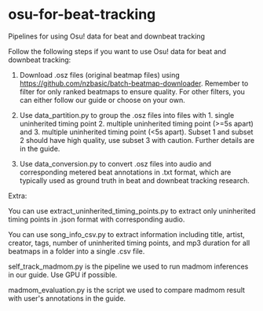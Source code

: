 # osu-for-beat-tracking
Pipelines for using Osu! data for beat and downbeat tracking

Follow the following steps if you want to use Osu! data for beat and downbeat tracking:

1. Download .osz files (original beatmap files) using https://github.com/nzbasic/batch-beatmap-downloader. Remember to filter for only ranked beatmaps to ensure quality. For other filters, you can either follow our guide or choose on your own.

2. Use data_partition.py to group the .osz files into files with 1. single uninherited timing point 2. multiple uninherited timing point (>=5s apart) and 3. multiple uninherited timing point (<5s apart). Subset 1 and subset 2 should have high quality, use subset 3 with caution. Further details are in the guide.

3. Use data_conversion.py to convert .osz files into audio and corresponding metered beat annotations in .txt format, which are typically used as ground truth in beat and downbeat tracking research.

Extra:

You can use extract_uninherited_timing_points.py to extract only uninherited timing points in .json format with corresponding audio.

You can use song_info_csv.py to extract information including title, artist, creator, tags, number of uninherited timing points, and mp3 duration for all beatmaps in a folder into a single .csv file.

self_track_madmom.py is the pipeline we used to run madmom inferences in our guide. Use GPU if possible.

madmom_evaluation.py is the script we used to compare madmom result with user's annotations in the guide.
